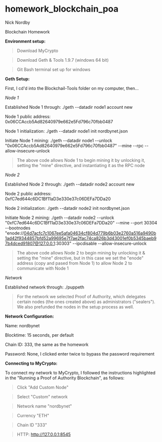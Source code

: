 # homework_blockchain_poa

Nick Nordby

Blockchain Homework


**Environment setup:**

> Download MyCrypto

> Download Geth & Tools 1.9.7 (windows 64 bit)
 
> Git Bash terminal set up for windows


**Geth Setup:**

First, I cd'd into the Blockchail-Tools folder on my computer, then...


*Node 1*

Established Node 1 through: ./geth --datadir node1 account new

Node 1 public address: 0x06CCAccb5Ad82640979e662e5Fd796c70fbb0487

Node 1 initialization: ./geth --datadir node1 init nordbynet.json

Initiate Node 1 mining: ./geth --datadir node1 --unlock "0x06CCAccb5Ad82640979e662e5Fd796c70fbb0487" --mine --rpc --allow-insecure-unlock

> The above code allows Node 1 to begin mining it by unlocking it, setting the "mine" directive, and instantiating it as the RPC node


*Node 2*

Established Node 2 through: ./geth --datadir node2 account new

Node 2 public address: 0xfC7ed644c6DC1Bf11aD3e330e37c06DEFa7DDa20

Node 2 initialization: ./geth --datadir node2 init nordbynet.json

Initiate Node 2 mining: ./geth --datadir node2 --unlock "0xfC7ed644c6DC1Bf11aD3e330e37c06DEFa7DDa20" --mine --port 30304 --bootnodes "enode://04d7acfc7c1067ee5afa04634cf804d779b6b03e2760a516a9490b1ad42f9344857bfd52a99695e7f7ae2fac74ca826b3d43001ef0b5345baeb97b4dced91807@127.0.0.1:30303" --ipcdisable --allow-insecure-unlock

> The above code allows Node 2 to begin mining by unlocking it & setting the "mine" directive, but in this case we set the "enode" address (copy and pased from Node 1) to allow Node 2 to communicate with Node 1


*Network*

Established network through: ./puppeth

> For the network we selected Proof of Authority, which delegates certain nodes (the ones created above) as administrators ("sealers"). We also prefunded the nodes in the setup process as well. 


**Network Configuration:**

Name: nordbynet

Blocktime: 15 seconds, per default

Chain ID: 333, the same as the homework

Password: None, I clicked enter twice to bypass the password requirement


**Connecting to MyCrypto:**

To connect my network to MyCrypto, I followed the instructions highlighted in the "Running a Proof of Authority Blockchain", as follows:

> Click "Add Custom Node"

> Select "Custom" network

> Network name "nordbynet"

> Currency "ETH"

> Chain ID "333"

> HTTP: http://127.0.0.1:8545








